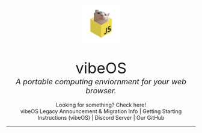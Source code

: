 <center>
    <img src="preview/logo.png" alt="vibeOS Logo" width="100" height="100">
    <p style="font-size: 40px; margin-bottom: 0;">vibeOS</p>
    <i style="font-size: 20px;">A portable computing enviornment for your web browser.</i><br><br>
    Looking for something? Check here! <br>
    <a>vibeOS Legacy Announcement & Migration Info</a> | <a>Getting Starting Instructions (vibeOS)</a> | <a>Discord Server</a> | <a>Our GitHub</a>
    <hr>
</center>